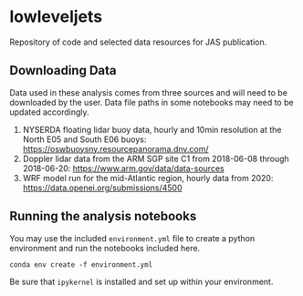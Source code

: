 # lowleveljets
Repository of code and selected data resources for JAS publication.

## Downloading Data
Data used in these analysis comes from three sources and will need to be downloaded by the user. Data file paths in some notebooks may need to be updated accordingly.
1. NYSERDA floating lidar buoy data, hourly and 10min resolution at the North E05 and South E06 buoys: https://oswbuoysny.resourcepanorama.dnv.com/
2. Doppler lidar data from the ARM SGP site C1 from 2018-06-08 through 2018-06-20: https://www.arm.gov/data/data-sources
3. WRF model run for the mid-Atlantic region, hourly data from 2020: https://data.openei.org/submissions/4500

## Running the analysis notebooks
You may use the included `environment.yml` file to create a python environment and run the notebooks included here.

`conda env create -f environment.yml`

Be sure that `ipykernel` is installed and set up within your environment.
